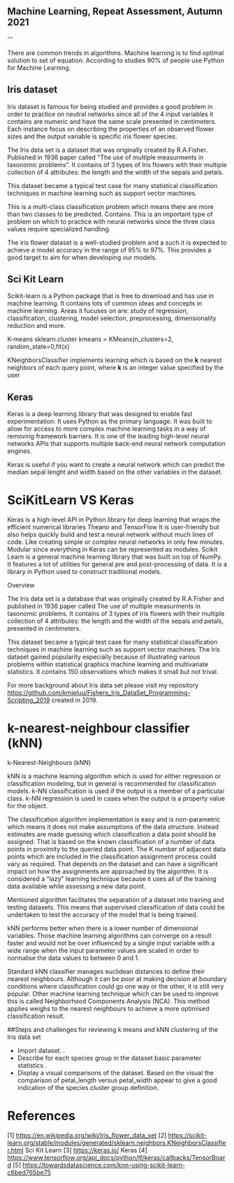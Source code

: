 ## Machine Learning, Repeat Assessment, Autumn 2021

'''

There are common trends in algorithms. Machine learning is to find optimal solution to set of equation. According to studies 90% of people use Python for Machine Learning. 

## Iris dataset

Iris dataset is famous for being studied and provides a good problem in order to practice on neutral networks since all of the 4 input variables it contains are numeric and have the same scale presented in centimeters. 
Each instance focus on describing the properties of an observed flower sizes and the output variable is specific iris flower species.

The Iris data set is a dataset that was originally created by R.A.Fisher. Published in 1936 paper called "The use of multiple measurments in taxonomic problems". 
It contains of 3 types of Iris flowers with their multiple collection of 4 attributes: the length and the width of the sepals and petals.

This dataset became a typical test case for many statistical classification techniques in machine learning such as support vector machines.

This is a multi-class classification problem which means there are more than two classes to be predicted. Contains. This is an important type of problem on which to practice with neural networks since the three class values require specialized handling.

The iris flower dataset is a well-studied problem and a such it is expected to achieve a model accuracy in the range of 95% to 97%. This provides a good target to aim for when developing our models.


## Sci Kit Learn

Scikit-learn is a Python package that is free to download and has use in machine learning. It contains lots of common ideas and concepts in machine learning.
Areas it fucuses on are: study of regression, classification, clustering, model selection, preprocessing, dimensionality reduction and more. 

K-means
sklearn.cluster
kmeans = KMeans(n_clusters=2, random_state=0,fit(x)


KNeighborsClassifier implements learning which is based on the **k** nearest neighbors of each query point, where **k** is an integer value specified by the user

## Keras

Keras is a deep learning library that was designed to enable fast experimentation. It uses Python as the primary language. It was built to allow for access to more complex machine learning tasks in a way of removing framework barriers. It is one of the leading high-level neural networks APIs that supports multiple back-end neural network computation engines. 


Keras is useful if you want to create a neural network which can predict the median sepal lenght and width based on the other variables in the dataset.



# SciKitLearn VS Keras

Keras is a high-level API in Python library for deep learning that wraps the efficient numerical libraries Theano and TensorFlow It is user-friendly but also helps quickly build and test a neural network without much lines of code. Like creating simple or complex neural networks in only few minutes. Modular since everything in Keras can be represented as modules. Scikit Learn is a general machine learning library that was built on top of NumPy. It features a lot of utilities for general pre and post-processing of data. It is a library in Python used to construct traditional models. 

Overview

The Iris data set is a database that was originally created by R.A.Fisher and published in 1936 paper called The use of multiple measurments in taxonomic problems. It contains of 3 types of Iris flowers with their multiple collection of 4 attributes: the length and the width of the sepals and petals, presented in centimeters.

This dataset became a typical test case for many statistical classification techniques in machine learning such as support vector machines. The Iris dataset gained popularity especially because of illustrating various problems within statistical graphics machine learning and multivariate statistics. It contains 150 observations which makes it small but not trival.

For more background about Iris data set please visit my repository https://github.com/kmieluu/Fishers_Iris_DataSet_Programming-Scripting_2019 created in 2019.

# k-nearest-neighbour classifier (kNN)
k-Nearest-Neighbours (kNN)

kNN is a machine learning algorithm which is used for either regression or classification modeling, but in general is recommended for classification models. k-NN classification is used if the output is a member of a particular class. k-NN regression is used in cases when the output is a property value for the object.

The classification algorithm implementation is easy and is non-parametric which means it does not make assumptions of the data structure. 
Instead estimates are made guessing which classification a data point should be assigned. That is based on the known classification of a number of data points in proximity to the queried data point. The K number of adjacent data points which are included in the classification assignment process could vary as required. That depends on the dataset and can have a significant impact on how the assignments are approached by the algorithm. It is considered a "lazy" learning technique because it uses all of the training data  available while assessing a new data point.

Mentioned algorithm facilitates the separation of a dataset into training and testing datasets. This means that supervised classification of data could be undertaken to test the accuracy of the model that is being trained.

kNN performs better when there is a lower number of dimensional variables. Those machine learning algorithms can converge on a result faster and would not be over influenced by a single input variable with a wide range when the input parameter values are scaled in order to normalise the data values to between 0 and 1.

Standard kNN classifier manages euclidean distances to define their nearest neighbours. Although it can be poor at making decision at boundary conditions where classification could go one way or the other, it is still very popular. 
Other machine learning technique which can be used to improve this is called Neighborhood Components Analysis (NCA). This method applies weighs to the nearest neighbours to achieve a more optimised classification result.

##Steps and challenges for reviewing k means and kNN clustering of the Iris data set

* Import dataset. .
* Describe for each species group in the dataset basic parameter statistics .
* Display a visual comparisons of the dataset. Based on the visual the comparison of petal_length versus petal_width appear to give a good indication of the species cluster group definition.







# References
[1] https://en.wikipedia.org/wiki/Iris_flower_data_set
[2] https://scikit-learn.org/stable/modules/generated/sklearn.neighbors.KNeighborsClassifier.html Sci Kit Learn
[3] https://keras.io/ Keras
[4] https://www.tensorflow.org/api_docs/python/tf/keras/callbacks/TensorBoard
[5] https://towardsdatascience.com/knn-using-scikit-learn-c6bed765be75

